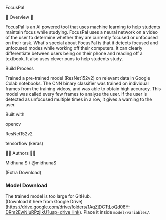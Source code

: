 FocusPal

📝 Overview 📝

FocusPal is an AI powered tool that uses machine learning to help students maintain focus while studying. FocusPal uses a neural network on a video of the user to determine whether they are currently focused or unfocused on their task. What's special about FocusPal is that it detects focused and unfocused modes while working off their computers. It can clearly differentiate between users being on their phone and reading off a textbook. It also uses clever puns to help students study.

Build Process

Trained a pre-trained model (ResNet152v2) on relevant data in Google Colab notebooks. The CNN binary classifier was trained on individual frames from the training videos, and was able to obtain high accuracy. This model was called every few frames to analyze the user. If the user is detected as unfocused multiple times in a row, it gives a warning to the user.


Built with

opencv

ResNet152v2

tensorflow (keras)

🧑‍💻 Authors 🧑‍💻

Midhuna S / @midhunaS

(Extra Download)

### Model Download
The trained model is too large for GitHub.  
(Download it here from Google Drive)(https://drive.google.com/drive/folders/1AqZjDCTtLoQd08Y-DRm2EwNIuRPzjIkU?usp=drive_link).
Place it inside `model/variables/`.